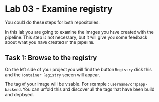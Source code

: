 # Lab 03 - Examine registry

You could do these steps for both repositories. 

In this lab you are going to examine the images you have created with the pipeline.
This step is not necessary, but it will give you some feedback about what you have
created in the pipeline.  

## Task 1: Browse to the registry

On the left side of your project you will find the button `Registry` click this
and the `Container Registry` screen will appear.

The tag of your image will be visable. For example : `username/crapapp-backend`.
You can unfold this and discover all the tags that have been build and deployed.
